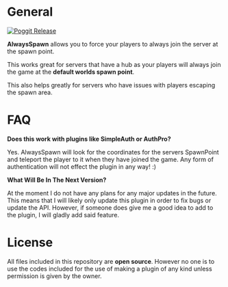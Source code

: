 # General

[![Poggit Release](https://poggit.pmmp.io/shield.approved/AlwaysSpawn)](https://poggit.pmmp.io/p/AlwaysSpawn)

**AlwaysSpawn** allows you to force your players to always join the server at the spawn point.

This works great for servers that have a hub as your players will always join the game at the **default worlds spawn point**.

This also helps greatly for servers who have issues with players escaping the spawn area.

# FAQ

**Does this work with plugins like SimpleAuth or AuthPro?**

Yes. AlwaysSpawn will look for the coordinates for the servers SpawnPoint and teleport the player to it when they have joined the game. Any form of authentication will not effect the plugin in any way! :)

**What Will Be In The Next Version?**

At the moment I do not have any plans for any major updates in the future. This means that I will likely only update this plugin in order to fix bugs or update the API. However, if someone does give me a good idea to add to the plugin, I will gladly add said feature.

# License

All files included in this repository are **open source**.
However no one is to use the codes included for the use
of making a plugin of any kind unless permission is given
by the owner.